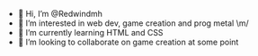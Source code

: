 - 👋 Hi, I’m @Redwindmh
- 👀 I’m interested in web dev, game creation and prog metal \m/
- 🌱 I’m currently learning HTML and CSS
- 💞️ I’m looking to collaborate on game creation at some point

<!---
Redwindmh/Redwindmh is a ✨ special ✨ repository because its `README.md` (this file) appears on your GitHub profile.
You can click the Preview link to take a look at your changes.
--->
